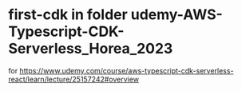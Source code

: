 # first-cdk in folder udemy-AWS-Typescript-CDK-Serverless_Horea_2023
for https://www.udemy.com/course/aws-typescript-cdk-serverless-react/learn/lecture/25157242#overview
